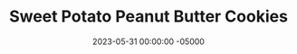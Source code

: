 ---
layout: post
title:  "Sweet Potato Peanut Butter Cookies"
date:   2023-05-31 00:00:00 -05000
categories: 
- Recipes
- Healthier Dessert
permalink: /recipes/sweet-potato-cookies
image: /assets/Food/Healthier Dessert/Sw Pot Cookies/sw-pot-cookie-cover.jpg
ing: swpotcookie-ing
facts: swpotcookie-facts
section1: 
start2: 
section2: 
start3: 
section3: 
start4: 
section4: 
start5: 
section5: 
Prep: 10
Rest: 
Cook: 10
Source1: https://www.theleangreenbean.com/healthy-sweet-potato-cookies/
Source2:
whisk: https://s.samsungfood.com/ZFXa2
tags: 
- sweet potatoes
- mashed sweet potato
- puree
- peanut butter
- natural peanut butter
- chocolate chips
- gluten free
- oat flour
- ground oats
- whole wheat flour
- vanilla
- cookie
- nuts
- chopped nuts
- pumpkin seeds
- raisins
- sugar free syrup
- maple syrup
Description: These delicious chocolate chip peanut butter cookies use sweet potatoes as a base, leaving them rich and chewy with much less fat. You can swap out the chocolate chips for chopped nuts or seeds to make them a breakfast cookie too!  You can use either <a href="sweet-potato-puree">Roasted Sweet Potato Puree</a> or <a href="roasted-butternut-squash-puree">Roasted Butternut Squash Puree</a> here, or just use canned pumpkin puree.  For more sweet potato based desserts, see my fudgy <a href="sweet-potato-brownies">Sweet Potato Brownies (SF)</a>
Instructions: 
- In a large, bowl, mash the sweet potato. Combine with the rest of the ingredients.  You can use either maple syrup or honey in place or sugar free syrup, or swap the chocolate chips for any other mix-in you desire<br><br>
- <center><img src="/assets/Food/Healthier Dessert/Sw Pot Cookies/sw-pot-cookie-1.jpg" alt="" class="instruction-image"></center><br>

- IScoop onto a parchment lined cookie sheet. Lightly flatten with a fork; they won't spread as they cook. Bake at 375F for 10-12 minutes.<br><br>
- <center><img src="/assets/Food/Healthier Dessert/Sw Pot Cookies/sw-pot-cookie-2.jpg" alt="" class="instruction-image"></center>
---